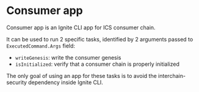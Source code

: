 # Consumer app

Consumer app is an Ignite CLI app for ICS consumer chain.

It can be used to run 2 specific tasks, identified by 2 arguments passed to `ExecutedCommand.Args` field:

- `writeGenesis`: write the consumer genesis
- `isInitialized`: verify that a consumer chain is properly initialized

The only goal of using an app for these tasks is to avoid the interchain-security dependency inside Ignite CLI.
